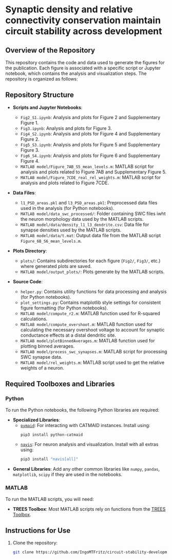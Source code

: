 # Synaptic density and relative connectivity conservation maintain circuit stability across development

## Overview of the Repository

This repository contains the code and data used to generate the figures for the publication. Each figure is associated with a specific script or Jupyter notebook, which contains the analysis and visualization steps. The repository is organized as follows:

## Repository Structure

- **Scripts and Jupyter Notebooks**:
  - `Fig2_S1.ipynb`: Analysis and plots for Figure 2 and Supplementary Figure 1.
  - `Fig3.ipynb`: Analysis and plots for Figure 3.
  - `Fig4_S2.ipynb`: Analysis and plots for Figure 4 and Supplementary Figure 2.
  - `Fig5_S3.ipynb`: Analysis and plots for Figure 5 and Supplementary Figure 3.
  - `Fig6_S4.ipynb`: Analysis and plots for Figure 6 and Supplementary Figure 4.
  - `MATLAB model/Figure_7AB_S5_mean_levels.m`: MATLAB script for analysis and plots related to Figure 7AB and Supplementary Figure 5.
  - `MATLAB model/Figure_7CDE_real_rel_weights.m`: MATLAB script for analysis and plots related to Figure 7CDE.

- **Data Files**:
  - `l1_PSD_areas.pkl` and `l3_PSD_areas.pkl`: Preprocessed data files used in the analysis (for Python notebooks).
  - `MATLAB model/data_swc_processed/`: Folder containing SWC files iwht the neuron morphology data used by the MATLAB scripts.
  - `MATLAB model/data/density_l1_l3_dendrite.csv`: Data file for synapse densities used by the MATLAB scripts.
  - `MATLAB model/data/t.mat`: Output data file from the MATLAB script `Figure_6B_S6_mean_levels.m`.

- **Plots Directory**:
  - `plots/`: Contains subdirectories for each figure (`Fig2/`, `Fig3/`, etc.) where generated plots are saved.
  - `MATLAB model/output_plots/`: Plots generate by the MATLAB scripts.

- **Source Code**:
  - `helper.py`: Contains utility functions for data processing and analysis (for Python notebooks).
  - `plot_settings.py`: Contains matplotlib style settings for consistent figure formatting (for Python notebooks).
  - `MATLAB model/compute_r2.m`: MATLAB function used for R-squared calculations.
  - `MATLAB model/compute_overshoot.m`: MATLAB function used for calculating the necessary overshoot voltage to account for synaptic conductance effects at a distal dendritic site.
  - `MATLAB model/plotBinnedAverages.m`: MATLAB function used for plotting binned averages.
  - `MATLAB model/process_swc_synapses.m`: MATLAB script for processing SWC synapse data.
  - `MATLAB model/rel_weights.m`: MATLAB script used to get the relative weights of a neuron.

## Required Toolboxes and Libraries

### Python
To run the Python notebooks, the following Python libraries are required:

- **Specialized Libraries**:
  - [`pymaid`](https://github.com/navis-org/pymaid): For interacting with CATMAID instances. Install using:
    ```bash
    pip3 install python-catmaid
    ```
  - [`navis`](https://github.com/navis-org/navis): For neuron analysis and visualization. Install with all extras using:
    ```bash
    pip3 install "navis[all]"
    ```
- **General Libraries**: Add any other common libraries like `numpy`, `pandas`, `matplotlib`, `scipy` if they are used in the notebooks.

### MATLAB
To run the MATLAB scripts, you will need:

- **TREES Toolbox**: Most MATLAB scripts rely on functions from the [TREES Toolbox](https://www.treestoolbox.org/).

## Instructions for Use

1. Clone the repository:
   ```bash
   git clone https://github.com/IngoMTFritz/circuit-stability-development.git
